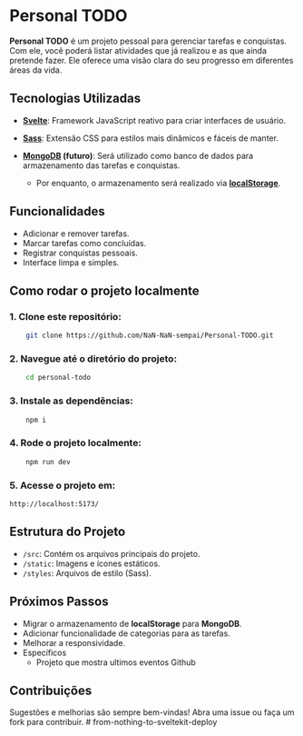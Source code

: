 # Personal TODO

**Personal TODO** é um projeto pessoal para gerenciar tarefas e conquistas. Com ele, você poderá listar atividades que já realizou e as que ainda pretende fazer. Ele oferece uma visão clara do seu progresso em diferentes áreas da vida.

## Tecnologias Utilizadas

- **[Svelte](https://svelte.dev/)**: Framework JavaScript reativo para criar interfaces de usuário.

- **[Sass](https://sass-lang.com/)**: Extensão CSS para estilos mais dinâmicos e fáceis de manter.

- **[MongoDB](https://www.mongodb.com/) (futuro)**: Será utilizado como banco de dados para armazenamento das tarefas e conquistas.  
    - Por enquanto, o armazenamento será realizado via **[localStorage](https://developer.mozilla.org/docs/Web/API/Window/localStorage)**.

## Funcionalidades

- Adicionar e remover tarefas.
- Marcar tarefas como concluídas.
- Registrar conquistas pessoais.
- Interface limpa e simples.

## Como rodar o projeto localmente

### 1. Clone este repositório:
```bash
    git clone https://github.com/NaN-NaN-sempai/Personal-TODO.git
```

### 2. Navegue até o diretório do projeto:
```bash
    cd personal-todo
```

### 3. Instale as dependências:
```bash
    npm i
```

### 4. Rode o projeto localmente:
```bash
    npm run dev
```

### 5. Acesse o projeto em:
`http://localhost:5173/`

## Estrutura do Projeto

- `/src`: Contém os arquivos principais do projeto.
- `/static`: Imagens e ícones estáticos.
- `/styles`: Arquivos de estilo (Sass).

## Próximos Passos

- Migrar o armazenamento de **localStorage** para **MongoDB**.
- Adicionar funcionalidade de categorias para as tarefas.
- Melhorar a responsividade.
- Específicos
    - Projeto que mostra ultimos eventos Github 

## Contribuições

Sugestões e melhorias são sempre bem-vindas! Abra uma issue ou faça um fork para contribuir.
#   f r o m - n o t h i n g - t o - s v e l t e k i t - d e p l o y  
 